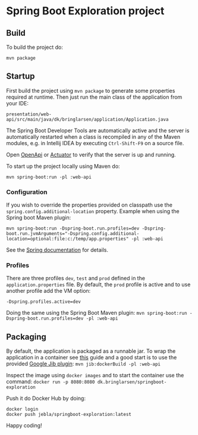 # Spring Boot Exploration project

## Build

To build the project do:

    mvn package

## Startup

First build the project using `mvn package` to generate some properties required at runtime.
Then just run the main class of the application from your IDE:

    presentation/web-api/src/main/java/dk/bringlarsen/application/Application.java

The Spring Boot Developer Tools are automatically active and the server is automatically restarted
when a class is recompiled in any of the Maven modules, e.g. in Intellij IDEA by executing `Ctrl-Shift-F9` 
on a source file.

Open [OpenApi](http://localhost:8080/swagger-ui.html) or [Actuator](http://localhost:8080/actuator)
to verify that the server is up and running.

To start up the project locally using Maven do:

`mvn spring-boot:run -pl :web-api`

### Configuration

If you wish to override the properties provided on classpath use the `spring.config.additional-location` property. Example when using the Spring boot Maven plugin:

`mvn spring-boot:run -Dspring-boot.run.profiles=dev -Dspring-boot.run.jvmArguments="-Dspring.config.additional-location=optional:file:c:/temp/app.properties" -pl :web-api`

See the [Spring documentation](https://docs.spring.io/spring-boot/docs/3.1.4/reference/htmlsingle/#features.external-config.files) for details.

### Profiles

There are three profiles `dev`, `test` and `prod` defined in the `application.properties` file. 
By default, the `prod` profile is active and to use another profile add the VM option:

    -Dspring.profiles.active=dev

Doing the same using the Spring Boot Maven plugin: 
`mvn spring-boot:run -Dspring-boot.run.profiles=dev -pl :web-api`

## Packaging

By default, the application is packaged as a runnable jar. To wrap the application in a container see
[this](https://spring.io/guides/topicals/spring-boot-docker) guide and a good start is to use the provided
[Google Jib plugin](https://github.com/GoogleContainerTools/jib/tree/master/jib-maven-plugin): 
`mvn jib:dockerBuild -pl :web-api`

Inspect the image using `docker images` and to start the container use the command: `docker run -p 8080:8080 dk.bringlarsen/springboot-exploration`

Push it do Docker Hub by doing:

    docker login
    docker push jebla/springboot-exploration:latest

Happy coding!

